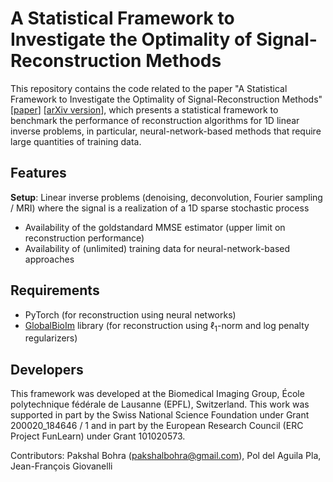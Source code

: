 # A Statistical Framework to Investigate the Optimality of Signal-Reconstruction Methods
This repository contains the code related to the paper "A Statistical Framework to Investigate the Optimality of Signal-Reconstruction Methods" [[paper](https://ieeexplore.ieee.org/abstract/document/10141672)] [[arXiv version](https://arxiv.org/pdf/2203.09920.pdf)], which presents a statistical framework to benchmark the performance of reconstruction algorithms for 1D linear inverse problems, in particular, neural-network-based methods that require large quantities of training data.

Features
------------------
**Setup**: Linear inverse problems (denoising, deconvolution, Fourier sampling / MRI) where the signal is a realization of a 1D sparse stochastic process
* Availability of the goldstandard MMSE estimator (upper limit on reconstruction performance)
* Availability of (unlimited) training data for neural-network-based approaches

Requirements
------------------
* PyTorch (for reconstruction using neural networks)
* [GlobalBioIm](https://github.com/Biomedical-Imaging-Group/GlobalBioIm) library (for reconstruction using $\ell_1$-norm and log penalty regularizers)

Developers
------------------
This framework was developed at the Biomedical Imaging Group, École polytechnique fédérale de Lausanne (EPFL), Switzerland. This work was supported in part by the Swiss National Science Foundation under Grant 200020_184646 / 1 and in part by the European Research Council (ERC Project FunLearn) under Grant 101020573.

Contributors: Pakshal Bohra (pakshalbohra@gmail.com), Pol del Aguila Pla, Jean-François Giovanelli

